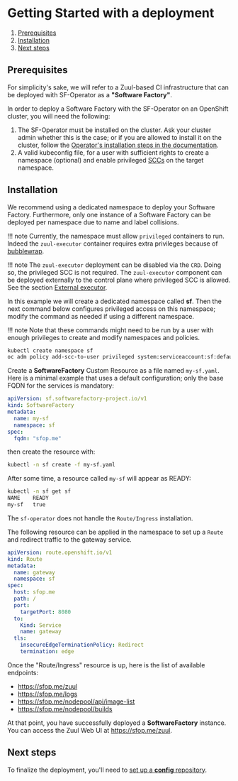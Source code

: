 # Getting Started with a deployment


1. [Prerequisites](#prerequisites)
1. [Installation](#installation)
1. [Next steps](#next-steps)

## Prerequisites

For simplicity's sake, we will refer to a Zuul-based CI infrastructure that can be deployed with SF-Operator as a **"Software Factory"**.

In order to deploy a Software Factory with the SF-Operator on an OpenShift cluster, you will need the following:

1. The SF-Operator must be installed on the cluster. Ask your cluster admin whether this is the case; or if you are allowed to install it on the cluster, follow the [Operator's installation steps in the documentation](../operator/getting_started.md).
1. A valid kubeconfig file, for a user with sufficient rights to create a namespace (optional) and enable privileged [SCCs](https://docs.openshift.com/container-platform/4.13/authentication/managing-security-context-constraints.html) on the target namespace.

## Installation

We recommend using a dedicated namespace to deploy your Software Factory. Furthermore, only one instance of a Software Factory can be deployed per namespace due to name and label collisions.

!!! note
    Currently, the namespace must allow `privileged` containers to run. Indeed the `zuul-executor` container requires
    extra privileges because of [bubblewrap](https://github.com/containers/bubblewrap).

!!! note
    The `zuul-executor` deployment can be disabled via the `CRD`. Doing so, the privileged SCC is not required. The `zuul-executor` component can be
    deployed externally to the control plane where privileged SCC is allowed.
    See the section [External executor](./external-executor.md).

In this example we will create a dedicated namespace called **sf**. Then the next command below configures privileged access on this namespace; modify the command as needed if using a different namespace.

!!! note
    Note that these commands might need to be run by a user with enough privileges to create and modify namespaces and policies.

```sh
kubectl create namespace sf
oc adm policy add-scc-to-user privileged system:serviceaccount:sf:default
```

Create a **SoftwareFactory** Custom Resource as a file named `my-sf.yaml`. Here is a minimal example that uses a default configuration; only the base FQDN for the services is mandatory:

```yaml
apiVersion: sf.softwarefactory-project.io/v1
kind: SoftwareFactory
metadata:
  name: my-sf
  namespace: sf
spec:
  fqdn: "sfop.me"
```

then create the resource with:

```sh
kubectl -n sf create -f my-sf.yaml
```

After some time, a resource called `my-sf` will appear as READY:
```sh
kubectl -n sf get sf
NAME    READY
my-sf   true
```

The `sf-operator` does not handle the `Route/Ingress` installation.

The following resource can be applied in the namespace to set up a `Route` and redirect
traffic to the gateway service.

```yaml
apiVersion: route.openshift.io/v1
kind: Route
metadata:
  name: gateway
  namespace: sf
spec:
  host: sfop.me
  path: /
  port:
    targetPort: 8080
  to:
    Kind: Service
    name: gateway
  tls:
    insecureEdgeTerminationPolicy: Redirect
    termination: edge
```

Once the "Route/Ingress" resource is up, here is the list of available endpoints:

- https://sfop.me/zuul
- https://sfop.me/logs
- https://sfop.me/nodepool/api/image-list
- https://sfop.me/nodepool/builds

At that point, you have successfully deployed a **SoftwareFactory** instance. You can access the Zuul Web UI at https://sfop.me/zuul.

## Next steps

To finalize the deployment, you'll need to [set up a **config** repository](./config_repository.md).
